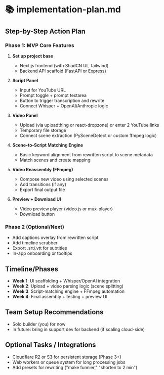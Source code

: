 # 📚 implementation-plan.md

## Step-by-Step Action Plan

### Phase 1: MVP Core Features

1. **Set up project base**

   * Next.js frontend (with ShadCN UI, Tailwind)
   * Backend API scaffold (FastAPI or Express)

2. **Script Panel**

   * Input for YouTube URL
   * Prompt toggle + prompt textarea
   * Button to trigger transcription and rewrite
   * Connect Whisper + OpenAI/Anthropic logic

3. **Video Panel**

   * Upload (via uploadthing or react-dropzone) or enter 2 YouTube links
   * Temporary file storage
   * Connect scene extraction (PySceneDetect or custom ffmpeg logic)

4. **Scene-to-Script Matching Engine**

   * Basic keyword alignment from rewritten script to scene metadata
   * Match scenes and create mapping

5. **Video Reassembly (FFmpeg)**

   * Compose new video using selected scenes
   * Add transitions (if any)
   * Export final output file

6. **Preview + Download UI**

   * Video preview player (video.js or mux-player)
   * Download button

### Phase 2 (Optional/Next)

* Add captions overlay from rewritten script
* Add timeline scrubber
* Export .srt/.vtt for subtitles
* In-app onboarding or tooltips

## Timeline/Phases

* **Week 1**: UI scaffolding + Whisper/OpenAI integration
* **Week 2**: Upload + video parsing logic (scene splitting)
* **Week 3**: Script-matching engine + FFmpeg automation
* **Week 4**: Final assembly + testing + preview UI

## Team Setup Recommendations

* Solo builder (you) for now
* In future: bring in support dev for backend (if scaling cloud-side)

## Optional Tasks / Integrations

* Cloudflare R2 or S3 for persistent storage (Phase 3+)
* Web workers or queue system for long processing jobs
* Add presets for rewriting ("make funnier," "shorten to 2 min")

